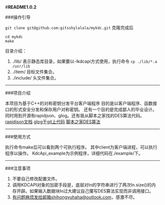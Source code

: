 #**README1.0.2**

###操作引导

`git clone git@github.com:gitsshylalala/mykdc.git`
克隆完成后
```
cd mykdc
make
```
目录介绍：
1. ./lib/  表示静态库目录，如果要以-lkdcapi方式使用，执行命令
    `cp ./lib/*.a /usr/lib`
2. ./item/ 目标文件集合。
3. ./include/ 头文件集合。

---
###项目介绍

本项目为基于C++的对称密钥分发平台客户端程序
目的是以客户端程序、函数接口的形式安全分发和保存用户对称密钥。
还有一个目的是完成鄙人的毕业设计。
同时用到开源有rapidjson、glog。还有我从脚本之家找的DES算法代码。
[rapidjson文档](http://rapidjson.org/zh-cn/)
[glog于git上代码](https://github.com/google/glog)
[脚本之家DES算法](https://www.jb51.net/article/98430.htm)

---
###使用方式

执行命令make后可以看到两个可执行程序。
其中client为客户端进程，可以执行程序以操作。
KdcApi_example为示例程序，详细代码在./example/下。

---
###注意事项

1. 不要自己修改配置文件。
2. 调用KDCAPI对象的加密手段是，底层对In的字符串进行了两次In.size()的内存开辟。如果输入数据块In过大建议自己攥写DES算法实现而非调用接口。
3. 有问题麻烦发给邮箱shihongyuhaha@outlook.com，感激不尽。

